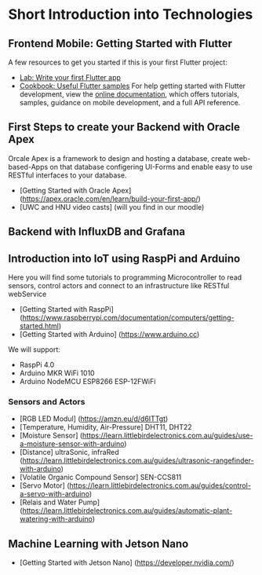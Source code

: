 # Short Introduction into Technologies
## Frontend Mobile: Getting Started with Flutter
A few resources to get you started if this is your first Flutter project:
- [Lab: Write your first Flutter app](https://docs.flutter.dev/get-started/codelab)
- [Cookbook: Useful Flutter samples](https://docs.flutter.dev/cookbook)
For help getting started with Flutter development, view the
[online documentation](https://docs.flutter.dev/), which offers tutorials,
samples, guidance on mobile development, and a full API reference.

## First Steps to create your Backend with Oracle Apex
Orcale Apex is a framework to design and hosting a database, create web-based-Apps on that database configering UI-Forms and enable easy to use RESTful interfaces to your database.
- [Getting Started with Oracle Apex] (https://apex.oracle.com/en/learn/build-your-first-app/)
- [UWC and HNU video casts] (will you find in our moodle)
## Backend with InfluxDB and Grafana
## Introduction into IoT using RaspPi and Arduino
Here you will find some tutorials to programming Microcontroller to read sensors, control actors and connect to an infrastructure like RESTful webService
- [Getting Started with RaspPi] (https://www.raspberrypi.com/documentation/computers/getting-started.html)
- [Getting Started with Arduino] (https://www.arduino.cc)

We will support:
- RaspPi 4.0
- Arduino MKR WiFi 1010
- Arduino NodeMCU ESP8266 ESP-12FWiFi

### Sensors and Actors
- [RGB LED Modul] (https://amzn.eu/d/d6ITTgt)
- [Temperature, Humidity, Air-Pressure] DHT11, DHT22
- [Moisture Sensor] (https://learn.littlebirdelectronics.com.au/guides/use-a-moisture-sensor-with-arduino)
- [Distance] ultraSonic, infraRed (https://learn.littlebirdelectronics.com.au/guides/ultrasonic-rangefinder-with-arduino)
- [Volatile Organic Compound Sensor] SEN-CCS811
- [Servo Motor] (https://learn.littlebirdelectronics.com.au/guides/control-a-servo-with-arduino)
- [Relais and Water Pump] (https://learn.littlebirdelectronics.com.au/guides/automatic-plant-watering-with-arduino)
  
## Machine Learning with Jetson Nano
- [Getting Started with Jetson Nano] (https://developer.nvidia.com/)

